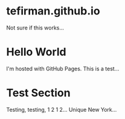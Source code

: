# tefirman.github.io

Not sure if this works...

<!DOCTYPE html>
<html>
<body>
<h1>Hello World</h1>
<p>I'm hosted with GitHub Pages. This is a test...</p>

<h1>Test Section</h1>
<p>Testing, testing, 1 2 1 2... Unique New York... </p>
</body>
</html>
